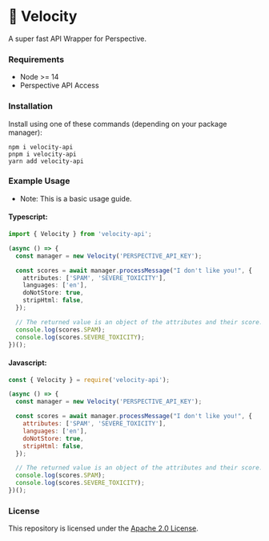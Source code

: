 # 💨 Velocity

A super fast API Wrapper for Perspective.

### Requirements

- Node >= 14
- Perspective API Access

### Installation

Install using one of these commands (depending on your package manager):

```
npm i velocity-api
pnpm i velocity-api
yarn add velocity-api
```

### Example Usage

- Note: This is a basic usage guide.

#### Typescript:

```ts
import { Velocity } from 'velocity-api';

(async () => {
  const manager = new Velocity('PERSPECTIVE_API_KEY');

  const scores = await manager.processMessage("I don't like you!", {
    attributes: ['SPAM', 'SEVERE_TOXICITY'],
    languages: ['en'],
    doNotStore: true,
    stripHtml: false,
  });

  // The returned value is an object of the attributes and their score.
  console.log(scores.SPAM);
  console.log(scores.SEVERE_TOXICITY);
})();
```

#### Javascript:

```js
const { Velocity } = require('velocity-api');

(async () => {
  const manager = new Velocity('PERSPECTIVE_API_KEY');

  const scores = await manager.processMessage("I don't like you!", {
    attributes: ['SPAM', 'SEVERE_TOXICITY'],
    languages: ['en'],
    doNotStore: true,
    stripHtml: false,
  });

  // The returned value is an object of the attributes and their score.
  console.log(scores.SPAM);
  console.log(scores.SEVERE_TOXICITY);
})();
```

### License

This repository is licensed under the [Apache 2.0 License](https://www.apache.org/licenses/LICENSE-2.0.txt).
